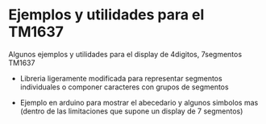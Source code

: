 # Ejemplos y utilidades para el TM1637
Algunos ejemplos y utilidades para el display de 4digitos, 7segmentos TM1637

- Libreria ligeramente modificada para representar segmentos individuales o componer caracteres con grupos de segmentos 

- Ejemplo en arduino para mostrar el abecedario y algunos simbolos mas
  (dentro de las limitaciones que supone un display de 7 segmentos)
